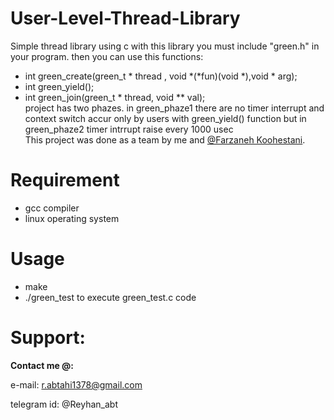 # User-Level-Thread-Library
Simple thread library using c
with this library you must include "green.h" in your program. then you can use this functions:
* int green_create(green_t * thread , void *(*fun)(void *),void * arg);
* int green_yield();
* int green_join(green_t * thread, void ** val);  
project has two phazes. in green_phaze1 there are no timer interrupt and context switch accur only by users with green_yield() function but in green_phaze2 timer intrrupt raise every 1000 usec  
This project was done as a team by me and [@Farzaneh Koohestani](https://github.com/fark00).  
# Requirement  
* gcc compiler
* linux operating system 
# Usage
* make 
* ./green_test to execute green_test.c code
# Support:

**Contact me @:**

e-mail: r.abtahi1378@gmail.com

telegram id: @Reyhan_abt

